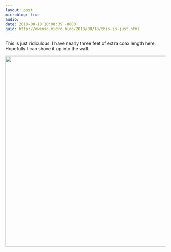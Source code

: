 ```yaml
---
layout: post
microblog: true
audio: 
date: 2018-08-18 10:08:39 -0800
guid: http://owensd.micro.blog/2018/08/18/this-is-just.html
---
```

This is just ridiculous. I have nearly three feet of extra coax length here. Hopefully I can shove it up into the wall. 

<img src="http://thoughts.owensd.io/uploads/2018/d236562c3e.jpg" width="600" height="600" />
